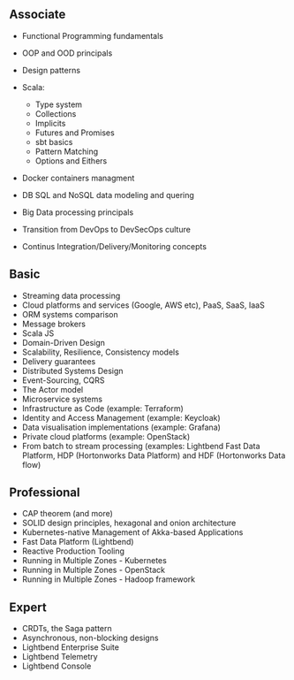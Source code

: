 ## Associate

- Functional Programming fundamentals
- OOP and OOD principals
- Design patterns

- Scala:
    - Type system
    - Collections
    - Implicits
    - Futures and Promises
    - sbt basics
    - Pattern Matching
    - Options and Eithers

- Docker containers managment
- DB SQL and NoSQL data modeling and quering
- Big Data processing principals

- Transition from DevOps to DevSecOps culture
- Continus Integration/Delivery/Monitoring concepts

## Basic
- Streaming data processing
- Cloud platforms and services (Google, AWS etc), PaaS, SaaS, IaaS
- ORM systems comparison
- Message brokers
- Scala JS
- Domain-Driven Design
- Scalability, Resilience, Consistency models
- Delivery guarantees 
- Distributed Systems Design
- Event-Sourcing, CQRS
- The Actor model
- Microservice systems
- Infrastructure as Code (example: Terraform)
- Identity and Access Management (example: Keycloak)
- Data visualisation implementations (example: Grafana)
- Private cloud platforms (example: OpenStack)
- From batch to stream processing (examples: Lightbend Fast Data Platform, HDP (Hortonworks Data Platform)
and HDF (Hortonworks Data flow)

## Professional
- CAP theorem (and more)
- SOLID design principles, hexagonal and onion architecture
- Kubernetes-native Management of Akka-based Applications
- Fast Data Platform (Lightbend)
- Reactive Production Tooling
- Running in Multiple Zones - Kubernetes
- Running in Multiple Zones - OpenStack
- Running in Multiple Zones - Hadoop framework

## Expert
- CRDTs, the Saga pattern
- Asynchronous, non-blocking designs
- Lightbend Enterprise Suite
- Lightbend Telemetry
- Lightbend Console  
